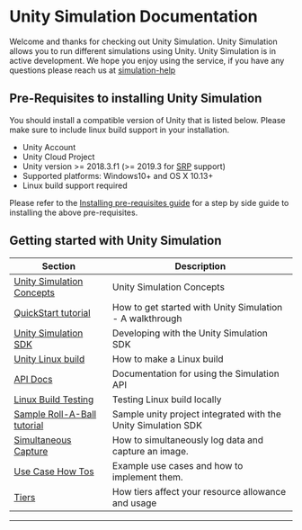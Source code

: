 # Unity Simulation Documentation

Welcome and thanks for checking out Unity Simulation. Unity Simulation allows you to run different simulations using Unity. Unity Simulation is in active development. We hope you enjoy using the service, if you have any questions please reach us at [simulation-help](mailto:simulation-help@unity3d.com)

## Pre-Requisites to installing Unity Simulation

You should install a compatible version of Unity that is listed below. Please make sure to include linux build support in your installation.

- Unity Account
- Unity Cloud Project
- Unity version >= 2018.3.f1 (>= 2019.3 for [SRP](https://docs.unity3d.com/Manual/ScriptableRenderPipeline.html) support)
- Supported platforms: Windows10+ and OS X 10.13+
- Linux build support required

Please refer to the [Installing pre-requisites guide](doc/requirements.md) for a step by side guide to installing the above pre-requisites.

## Getting started with Unity Simulation

| Section | Description |
|---|---|
|[Unity Simulation Concepts](doc/taxonomy.md) | Unity Simulation Concepts|
|[QuickStart tutorial](doc/quickstart.md) | How to get started with Unity Simulation - A walkthrough |
|[Unity Simulation SDK](doc/integrate.md) | Developing with the Unity Simulation SDK|
|[Unity Linux build](doc/build.md) | How to make a Linux build|
|[API Docs](https://api.simulation.unity3d.com/swagger/index.html)| Documentation for using the Simulation API |
|[Linux Build Testing](doc/testing.md) | Testing Linux build locally|
|[Sample Roll-A-Ball tutorial](https://github.com/Unity-Technologies/Unity-Simulation-RollABall) | Sample unity project integrated with the Unity Simulation SDK|
|[Simultaneous Capture](doc/simultaneous-capture.md)|How to simultaneously log data and capture an image.|
|[Use Case How Tos](doc/use-cases/use-cases.md) | Example use cases and how to implement them.|
|[Tiers](doc/usage-tiers.md)| How tiers affect your resource allowance and usage |
---

